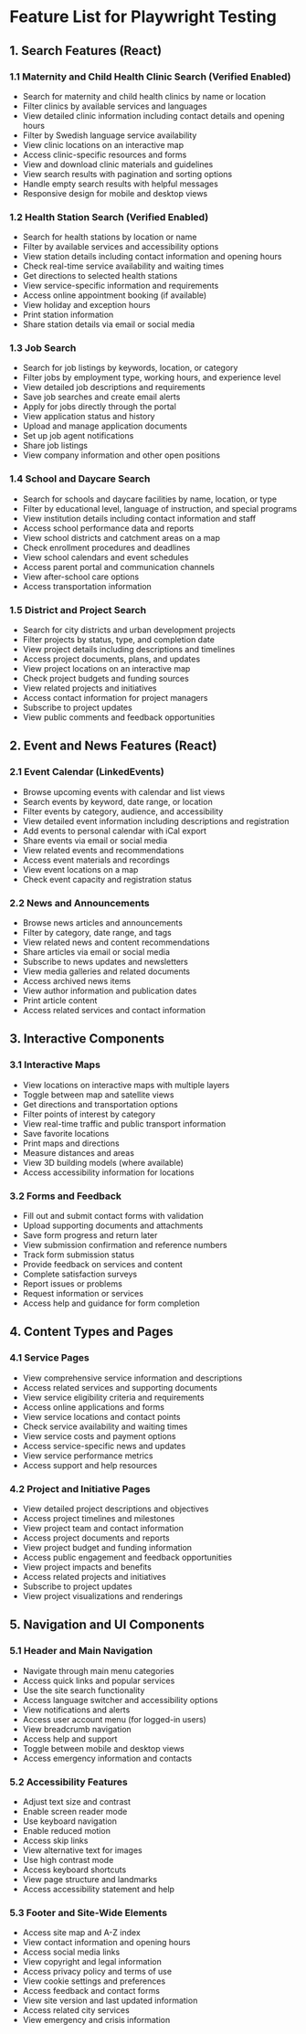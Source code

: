 # Feature List for Playwright Testing

## 1. Search Features (React)

### 1.1 Maternity and Child Health Clinic Search (Verified Enabled)
- Search for maternity and child health clinics by name or location
- Filter clinics by available services and languages
- View detailed clinic information including contact details and opening hours
- Filter by Swedish language service availability
- View clinic locations on an interactive map
- Access clinic-specific resources and forms
- View and download clinic materials and guidelines
- View search results with pagination and sorting options
- Handle empty search results with helpful messages
- Responsive design for mobile and desktop views

### 1.2 Health Station Search (Verified Enabled)
- Search for health stations by location or name
- Filter by available services and accessibility options
- View station details including contact information and opening hours
- Check real-time service availability and waiting times
- Get directions to selected health stations
- View service-specific information and requirements
- Access online appointment booking (if available)
- View holiday and exception hours
- Print station information
- Share station details via email or social media

### 1.3 Job Search
- Search for job listings by keywords, location, or category
- Filter jobs by employment type, working hours, and experience level
- View detailed job descriptions and requirements
- Save job searches and create email alerts
- Apply for jobs directly through the portal
- View application status and history
- Upload and manage application documents
- Set up job agent notifications
- Share job listings
- View company information and other open positions

### 1.4 School and Daycare Search
- Search for schools and daycare facilities by name, location, or type
- Filter by educational level, language of instruction, and special programs
- View institution details including contact information and staff
- Access school performance data and reports
- View school districts and catchment areas on a map
- Check enrollment procedures and deadlines
- View school calendars and event schedules
- Access parent portal and communication channels
- View after-school care options
- Access transportation information

### 1.5 District and Project Search
- Search for city districts and urban development projects
- Filter projects by status, type, and completion date
- View project details including descriptions and timelines
- Access project documents, plans, and updates
- View project locations on an interactive map
- Check project budgets and funding sources
- View related projects and initiatives
- Access contact information for project managers
- Subscribe to project updates
- View public comments and feedback opportunities

## 2. Event and News Features (React)

### 2.1 Event Calendar (LinkedEvents)
- Browse upcoming events with calendar and list views
- Search events by keyword, date range, or location
- Filter events by category, audience, and accessibility
- View detailed event information including descriptions and registration
- Add events to personal calendar with iCal export
- Share events via email or social media
- View related events and recommendations
- Access event materials and recordings
- View event locations on a map
- Check event capacity and registration status

### 2.2 News and Announcements
- Browse news articles and announcements
- Filter by category, date range, and tags
- View related news and content recommendations
- Share articles via email or social media
- Subscribe to news updates and newsletters
- View media galleries and related documents
- Access archived news items
- View author information and publication dates
- Print article content
- Access related services and contact information

## 3. Interactive Components

### 3.1 Interactive Maps
- View locations on interactive maps with multiple layers
- Toggle between map and satellite views
- Get directions and transportation options
- Filter points of interest by category
- View real-time traffic and public transport information
- Save favorite locations
- Print maps and directions
- Measure distances and areas
- View 3D building models (where available)
- Access accessibility information for locations

### 3.2 Forms and Feedback
- Fill out and submit contact forms with validation
- Upload supporting documents and attachments
- Save form progress and return later
- View submission confirmation and reference numbers
- Track form submission status
- Provide feedback on services and content
- Complete satisfaction surveys
- Report issues or problems
- Request information or services
- Access help and guidance for form completion

## 4. Content Types and Pages

### 4.1 Service Pages
- View comprehensive service information and descriptions
- Access related services and supporting documents
- View service eligibility criteria and requirements
- Access online applications and forms
- View service locations and contact points
- Check service availability and waiting times
- View service costs and payment options
- Access service-specific news and updates
- View service performance metrics
- Access support and help resources

### 4.2 Project and Initiative Pages
- View detailed project descriptions and objectives
- Access project timelines and milestones
- View project team and contact information
- Access project documents and reports
- View project budget and funding information
- Access public engagement and feedback opportunities
- View project impacts and benefits
- Access related projects and initiatives
- Subscribe to project updates
- View project visualizations and renderings

## 5. Navigation and UI Components

### 5.1 Header and Main Navigation
- Navigate through main menu categories
- Access quick links and popular services
- Use the site search functionality
- Access language switcher and accessibility options
- View notifications and alerts
- Access user account menu (for logged-in users)
- View breadcrumb navigation
- Access help and support
- Toggle between mobile and desktop views
- Access emergency information and contacts

### 5.2 Accessibility Features
- Adjust text size and contrast
- Enable screen reader mode
- Use keyboard navigation
- Enable reduced motion
- Access skip links
- View alternative text for images
- Use high contrast mode
- Access keyboard shortcuts
- View page structure and landmarks
- Access accessibility statement and help

### 5.3 Footer and Site-Wide Elements
- Access site map and A-Z index
- View contact information and opening hours
- Access social media links
- View copyright and legal information
- Access privacy policy and terms of use
- View cookie settings and preferences
- Access feedback and contact forms
- View site version and last updated information
- Access related city services
- View emergency and crisis information
